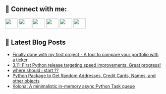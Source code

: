 ## 🔎 Connect with me:
[<img height="32" width="40" src="https://cdn.jsdelivr.net/npm/simple-icons@v5/icons/telegram.svg" />](https://t.me/bullbesh)
[<img height="32" width="40" src="https://cdn.jsdelivr.net/npm/simple-icons@v5/icons/vk.svg" />](https://vk.com/bullbesh)
[<img height="32" width="40" src="https://cdn.jsdelivr.net/npm/simple-icons@v5/icons/twitter.svg" />](https://twitter.com/bullbesh1)
[<img height="32" width="40" src="https://cdn.jsdelivr.net/npm/simple-icons@v5/icons/instagram.svg" />](https://www.instagram.com/bullbesh)
[<img height="32" width="40" src="https://cdn.jsdelivr.net/npm/simple-icons@v5/icons/reddit.svg" />](https://www.reddit.com/user/bullbesh)
[<img height="32" width="40" src="https://cdn.jsdelivr.net/npm/simple-icons@v5/icons/youtube.svg" />](https://www.youtube.com/channel/UCtfjRs6uzgq5mfm8S06WTcg)

## 📕 Latest Blog Posts
<!-- BLOG-POST-LIST:START -->
- [Finally done with my first project - A tool to compare your portfolio with a ticker](https://www.reddit.com/r/Python/comments/v1vjxl/finally_done_with_my_first_project_a_tool_to/)
- [3.11: First Python release targeting speed improvements. Great progress!](https://www.reddit.com/r/Python/comments/v1vgwp/311_first_python_release_targeting_speed/)
- [where should i start ??](https://www.reddit.com/r/Python/comments/v1v848/where_should_i_start/)
- [Python Package to Get Random Addresses, Credit Cards, Names, and other objects](https://www.reddit.com/r/Python/comments/v1uiwq/python_package_to_get_random_addresses_credit/)
- [Kolona: A minimalistic in-memory async Python Task queue](https://www.reddit.com/r/Python/comments/v1ubxz/kolona_a_minimalistic_inmemory_async_python_task/)
<!-- BLOG-POST-LIST:END -->
